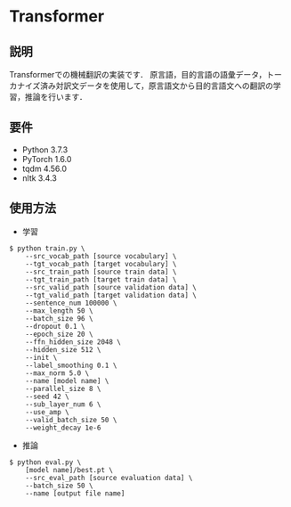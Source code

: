 # Transformer

## 説明

Transformerでの機械翻訳の実装です．
原言語，目的言語の語彙データ，トーカナイズ済み対訳文データを使用して，原言語文から目的言語文への翻訳の学習，推論を行います．

## 要件

- Python 3.7.3
- PyTorch 1.6.0
- tqdm 4.56.0
- nltk 3.4.3

## 使用方法

- 学習

```
$ python train.py \
    --src_vocab_path [source vocabulary] \
    --tgt_vocab_path [target vocabulary] \
    --src_train_path [source train data] \
    --tgt_train_path [target train data] \
    --src_valid_path [source validation data] \
    --tgt_valid_path [target validation data] \
    --sentence_num 100000 \
    --max_length 50 \
    --batch_size 96 \
    --dropout 0.1 \
    --epoch_size 20 \
    --ffn_hidden_size 2048 \
    --hidden_size 512 \
    --init \
    --label_smoothing 0.1 \
    --max_norm 5.0 \
    --name [model name] \
    --parallel_size 8 \
    --seed 42 \
    --sub_layer_num 6 \
    --use_amp \
    --valid_batch_size 50 \
    --weight_decay 1e-6
```

- 推論

```
$ python eval.py \
    [model name]/best.pt \
    --src_eval_path [source evaluation data] \
    --batch_size 50 \
    --name [output file name]
```